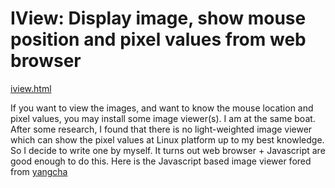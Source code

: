 # IView: Display image, show mouse position and pixel values from web browser

[iview.html](http://thanhmvu.com/iview/iview)

If you want to view the images, and want to know the mouse location and pixel values, you may install some image viewer(s). I am at the same boat. After some research, I found that there is no light-weighted image viewer which can show the pixel values at Linux platform up to my best knowledge. So I decide to write one by myself. It turns out web browser + Javascript are good enough to do this. Here is the Javascript based image viewer fored from [yangcha](https://yangcha.github.io/iview/)

